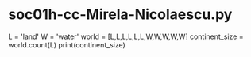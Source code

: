 # soc01h-cc-Mirela-Nicolaescu.py 

L = 'land'
W = 'water'
world = [L,L,L,L,L,L,W,W,W,W,W]
continent_size = world.count(L)
print(continent_size)
   
  
          
 
